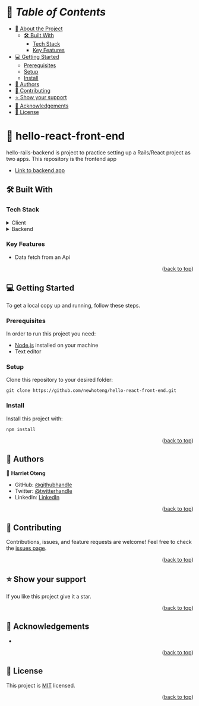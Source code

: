 <a name="readme-top"></a>

# 📗 *Table of Contents*

- [📖 About the Project](#about-project)
  - [🛠️ Built With](#built-with)
    - [Tech Stack](#tech-stack)
    - [Key Features](#key-features)
- [💻 Getting Started](#getting-started)
  - [Prerequisites](#prerequisites)
  - [Setup](#setup)
  - [Install](#install)
- [👥 Authors](#authors)
- [🤝 Contributing](#contributing)
- [⭐ Show your support](#support)
- [🙏 Acknowledgements](#acknowledgements)
- [📝 License](#license)

#  :open_book: hello-react-front-end <a name="about-project"></a>
hello-rails-backend is project to practice setting up a Rails/React project as two apps. This repository is the frontend app
- [Link to backend app](https://github.com/newhoteng/hello-rails-back-end/tree/backend)


## :hammer_and_wrench: Built With <a name="built-with"></a>
### Tech Stack
<details><summary>Client</summary>
<ul>
  <li><a href="https://react.dev/">React</a></li>
</ul>
</details>
<details><summary>Backend</summary>
<ul>
  <li><a href='http://127.0.0.1:3000/api/messages'>Localhost API</a></li>
</ul>
</details>

### Key Features
  - Data fetch from an Api

<p align="right">(<a href="#readme-top">back to top</a>)</p>


## :computer: Getting Started <a name="getting-started"></a>
To get a local copy up and running, follow these steps.<br>

### Prerequisites

In order to run this project you need:
- [Node.js](https://nodejs.org/en) installed on your machine
- Text editor

### Setup

Clone this repository to your desired folder:<br>
```
git clone https://github.com/newhoteng/hello-react-front-end.git
```

### Install

Install this project with:<br>
```
npm install
```

<p align="right">(<a href="#readme-top">back to top</a>)</p>

## :busts_in_silhouette: Authors <a name="authors"></a>
:bust_in_silhouette: **Harriet Oteng**
- GitHub: [@githubhandle](https://github.com/newhoteng)
- Twitter: [@twitterhandle](https://twitter.com/HarrietOteng1)
- LinkedIn: [LinkedIn](https://www.linkedin.com/in/harriet-oteng/)

<p align="right">(<a href="#readme-top">back to top</a>)</p>

## :handshake: Contributing <a name="contributing"></a>
Contributions, issues, and feature requests are welcome!
Feel free to check the [issues page](../../issues/).

<p align="right">(<a href="#readme-top">back to top</a>)</p>

## :star: Show your support <a name="support"></a>
If you like this project give it a star.

<p align="right">(<a href="#readme-top">back to top</a>)</p>

## :pray: Acknowledgements <a name="acknowledgements"></a>
- 

<p align="right">(<a href="#readme-top">back to top</a>)</p>
  
## :memo: License <a name="license"></a>
<!-- [License](https://github.com/newhoteng/ExTrack/blob/main/LICENSE) -->
This project is [MIT](./LICENSE) licensed.

<p align="right">(<a href="#readme-top">back to top</a>)</p>

